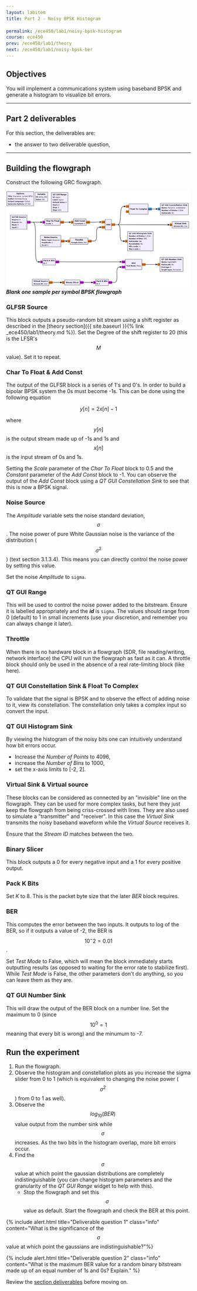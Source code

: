 ```yaml
---
layout: labitem
title: Part 2 - Noisy BPSK Histogram

permalink: /ece450/lab1/noisy-bpsk-histogram
course: ece450
prev: /ece450/lab1/theory
next: /ece450/lab1/noisy-bpsk-ber
---
```


## Objectives

You will implement a communications system using baseband BPSK and generate a histogram to visualize bit errors.

---

## Part 2 deliverables

For this section, the deliverables are:

- the answer to two deliverable question,

---

## Building the flowgraph

Construct the following GRC flowgraph.

  ![one-sps-bpsk-blank-flowgraph.png](figures/one-sps-bpsk-blank-flowgraph.png)<br>
  __*Blank one sample per symbol BPSK flowgraph*__

### GLFSR Source

This block outputs a pseudo-random bit stream using a shift register as described in the [theory section]({{ site.baseurl }}{% link _ece450/lab1/theory.md %}). Set the Degree of the shift register to 20 (this is the LFSR's $$M$$ value). Set it to repeat.

### Char To Float & Add Const

The output of the GLFSR block is a series of 1's and 0's. In order to build a bipolar BPSK system the 0s must become -1s. This can be done using the following equation

$$
y[n] = 2x[n]-1
$$

where $$y[n]$$ is the output stream made up of -1s and 1s and $$x[n]$$ is the input stream of 0s and 1s.

Setting the *Scale* parameter of the *Char To Float* block to 0.5 and the *Constant* parameter of the *Add Const* block to -1. You can observe the output of the *Add Const* block using a *QT GUI Constellation Sink* to see that this is now a BPSK signal.

### Noise Source

The *Amplitude* variable sets the noise standard deviation, $$\sigma$$. The noise power of pure White Gaussian noise is the variance of the distribution ($$\sigma^2$$) (text section 3.1.3.4). This means you can directly control the noise power by setting this value.

Set the noise *Amplitude* to `sigma`.

### QT GUI Range

This will be used to control the noise power added to the bitstream. Ensure it is labelled appropriately and the __*id*__ is `sigma`. The values should range from 0 (default) to 1 in small increments (use your discretion, and remember you can always change it later).

### Throttle

When there is no hardware block in a flowgraph (SDR, file reading/writing, network interface) the CPU will run the flowgraph as fast as it can. A throttle block should only be used in the absence of a real rate-limiting block (like here).

### QT GUI Constellation Sink & Float To Complex

To validate that the signal is BPSK and to observe the effect of adding noise to it, view its constellation. The constellation only takes a complex input so convert the input.

### QT GUI Histogram Sink

By viewing the histogram of the noisy bits one can intuitively understand how bit errors occur.

- Increase the *Number of Points* to 4096,
- increase the *Number of Bins* to 1000,
- set the x-axis limits to [-2, 2].

### Virtual Sink & Virtual source

These blocks can be considered as connected by an "invisible" line on the flowgraph. They can be used for more complex tasks, but here they just keep the flowgraph from being criss-crossed with lines. They are also used to simulate a "transmitter" and "receiver". In this case the *Virtual Sink* transmits the noisy baseband waveform while the *Virtual Source* receives it.

Ensure that the *Stream ID* matches between the two.

### Binary Slicer

This block outputs a 0 for every negative input and a 1 for every positive output.

### Pack K Bits

Set *K* to 8. This is the packet byte size that the later *BER* block requires.

### BER

This computes the error between the two inputs. It outputs to log of the BER, so if it outputs a value of -2, the BER is $$10^-2=0.01$$.

Set *Test Mode* to False, which will mean the block immediately starts outputting results (as opposed to waiting for the error rate to stabilize first). While *Test Mode* is False, the other parameters don't do anything, so you can leave them as they are.

### QT GUI Number Sink

This will draw the output of the BER block on a number line. Set the maximum to 0 (since $$10^0=1$$ meaning that every bit is wrong) and the minumum to -7.

## Run the experiment

1. Run the flowgraph.
2. Observe the histogram and constellation plots as you increase the sigma slider from 0 to 1 (which is equivalent to changing the noise power ($$\sigma^2$$) from 0 to 1 as well).
3. Observe the $$log_{10}(BER)$$ value output from the number sink while $$\sigma$$ increases. As the two bits in the histogram overlap, more bit errors occur.
4. Find the $$\sigma$$ value at which point the gaussian distributions are completely indistinguishable (you can change histogram parameters and the granularity of the *QT GUI Range* widget to help with this).
   - Stop the flowgraph and set this $$\sigma$$ value as default. Start the flowgraph and check the BER at this point.

{% include alert.html title="Deliverable question 1" class="info" content="What is the significance of the $$\sigma$$ value at which point the gaussians are indistinguishable?"%}

{% include alert.html title="Deliverable question 2" class="info" content="What is the maximum BER value for a random binary bitstream made up of an equal number of 1s and 0s? Explain." %}

Review the [section deliverables](#part-2-deliverables) before moving on.
